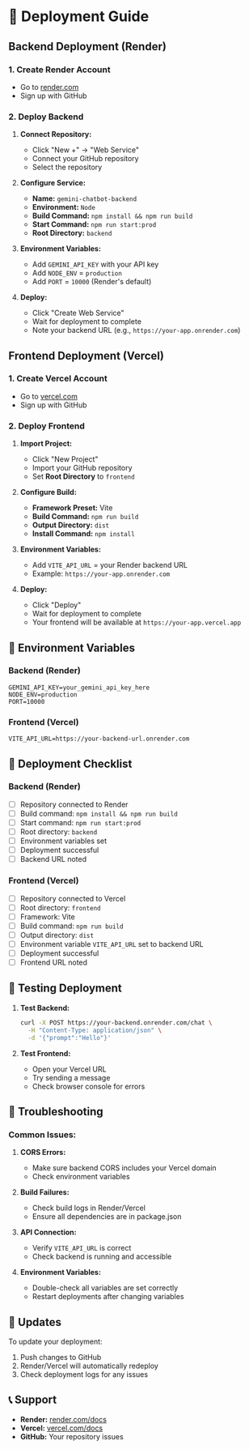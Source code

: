 # 🚀 Deployment Guide

## Backend Deployment (Render)

### 1. **Create Render Account**
- Go to [render.com](https://render.com)
- Sign up with GitHub

### 2. **Deploy Backend**
1. **Connect Repository:**
   - Click "New +" → "Web Service"
   - Connect your GitHub repository
   - Select the repository

2. **Configure Service:**
   - **Name:** `gemini-chatbot-backend`
   - **Environment:** `Node`
   - **Build Command:** `npm install && npm run build`
   - **Start Command:** `npm run start:prod`
   - **Root Directory:** `backend`

3. **Environment Variables:**
   - Add `GEMINI_API_KEY` with your API key
   - Add `NODE_ENV` = `production`
   - Add `PORT` = `10000` (Render's default)

4. **Deploy:**
   - Click "Create Web Service"
   - Wait for deployment to complete
   - Note your backend URL (e.g., `https://your-app.onrender.com`)

## Frontend Deployment (Vercel)

### 1. **Create Vercel Account**
- Go to [vercel.com](https://vercel.com)
- Sign up with GitHub

### 2. **Deploy Frontend**
1. **Import Project:**
   - Click "New Project"
   - Import your GitHub repository
   - Set **Root Directory** to `frontend`

2. **Configure Build:**
   - **Framework Preset:** Vite
   - **Build Command:** `npm run build`
   - **Output Directory:** `dist`
   - **Install Command:** `npm install`

3. **Environment Variables:**
   - Add `VITE_API_URL` = your Render backend URL
   - Example: `https://your-app.onrender.com`

4. **Deploy:**
   - Click "Deploy"
   - Wait for deployment to complete
   - Your frontend will be available at `https://your-app.vercel.app`

## 🔧 **Environment Variables**

### Backend (Render)
```env
GEMINI_API_KEY=your_gemini_api_key_here
NODE_ENV=production
PORT=10000
```

### Frontend (Vercel)
```env
VITE_API_URL=https://your-backend-url.onrender.com
```

## 📝 **Deployment Checklist**

### Backend (Render)
- [ ] Repository connected to Render
- [ ] Build command: `npm install && npm run build`
- [ ] Start command: `npm run start:prod`
- [ ] Root directory: `backend`
- [ ] Environment variables set
- [ ] Deployment successful
- [ ] Backend URL noted

### Frontend (Vercel)
- [ ] Repository connected to Vercel
- [ ] Root directory: `frontend`
- [ ] Framework: Vite
- [ ] Build command: `npm run build`
- [ ] Output directory: `dist`
- [ ] Environment variable `VITE_API_URL` set to backend URL
- [ ] Deployment successful
- [ ] Frontend URL noted

## 🧪 **Testing Deployment**

1. **Test Backend:**
   ```bash
   curl -X POST https://your-backend.onrender.com/chat \
     -H "Content-Type: application/json" \
     -d '{"prompt":"Hello"}'
   ```

2. **Test Frontend:**
   - Open your Vercel URL
   - Try sending a message
   - Check browser console for errors

## 🐛 **Troubleshooting**

### Common Issues:

1. **CORS Errors:**
   - Make sure backend CORS includes your Vercel domain
   - Check environment variables

2. **Build Failures:**
   - Check build logs in Render/Vercel
   - Ensure all dependencies are in package.json

3. **API Connection:**
   - Verify `VITE_API_URL` is correct
   - Check backend is running and accessible

4. **Environment Variables:**
   - Double-check all variables are set correctly
   - Restart deployments after changing variables

## 🔄 **Updates**

To update your deployment:
1. Push changes to GitHub
2. Render/Vercel will automatically redeploy
3. Check deployment logs for any issues

## 📞 **Support**

- **Render:** [render.com/docs](https://render.com/docs)
- **Vercel:** [vercel.com/docs](https://vercel.com/docs)
- **GitHub:** Your repository issues 
